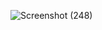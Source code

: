 ![Screenshot (248)](https://user-images.githubusercontent.com/87315357/188411352-49cfa073-0081-483f-b952-5adf6def2fb7.png)
